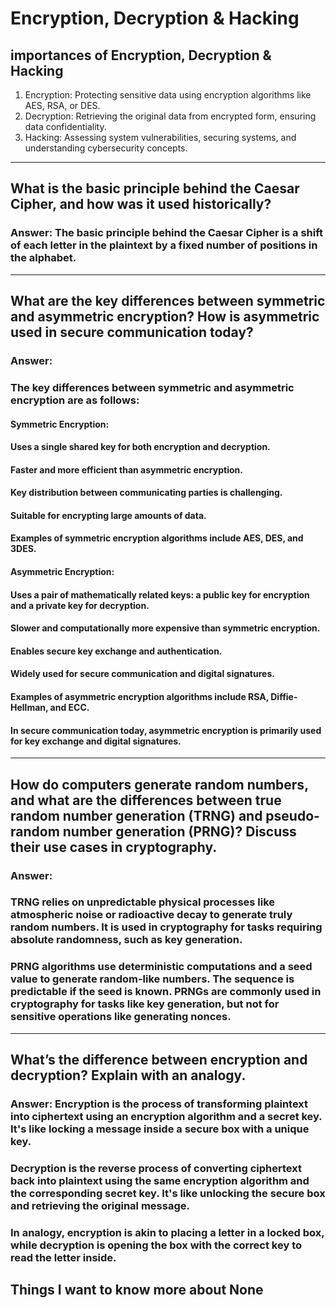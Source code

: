 # Encryption, Decryption & Hacking

## importances of Encryption, Decryption & Hacking
1. Encryption: Protecting sensitive data using encryption algorithms like AES, RSA, or DES.
2. Decryption: Retrieving the original data from encrypted form, ensuring data confidentiality.
3. Hacking: Assessing system vulnerabilities, securing systems, and understanding cybersecurity concepts.

---

## What is the basic principle behind the Caesar Cipher, and how was it used historically?

### Answer: The basic principle behind the Caesar Cipher is a shift of each letter in the plaintext by a fixed number of positions in the alphabet.

---

## What are the key differences between symmetric and asymmetric encryption? How is asymmetric used in secure communication today?

### Answer: 
### The key differences between symmetric and asymmetric encryption are as follows:

#### Symmetric Encryption:

#### Uses a single shared key for both encryption and decryption.
#### Faster and more efficient than asymmetric encryption.
#### Key distribution between communicating parties is challenging.
#### Suitable for encrypting large amounts of data.
#### Examples of symmetric encryption algorithms include AES, DES, and 3DES.

#### Asymmetric Encryption:

#### Uses a pair of mathematically related keys: a public key for encryption and a private key for decryption.
#### Slower and computationally more expensive than symmetric encryption.
#### Enables secure key exchange and authentication.
#### Widely used for secure communication and digital signatures.
#### Examples of asymmetric encryption algorithms include RSA, Diffie-Hellman, and ECC.
#### In secure communication today, asymmetric encryption is primarily used for key exchange and digital signatures.

---

## How do computers generate random numbers, and what are the differences between true random number generation (TRNG) and pseudo-random number generation (PRNG)? Discuss their use cases in cryptography.

### Answer: 
### TRNG relies on unpredictable physical processes like atmospheric noise or radioactive decay to generate truly random numbers. It is used in cryptography for tasks requiring absolute randomness, such as key generation.

### PRNG algorithms use deterministic computations and a seed value to generate random-like numbers. The sequence is predictable if the seed is known. PRNGs are commonly used in cryptography for tasks like key generation, but not for sensitive operations like generating nonces.

---

## What’s the difference between encryption and decryption? Explain with an analogy.

### Answer: Encryption is the process of transforming plaintext into ciphertext using an encryption algorithm and a secret key. It's like locking a message inside a secure box with a unique key.

### Decryption is the reverse process of converting ciphertext back into plaintext using the same encryption algorithm and the corresponding secret key. It's like unlocking the secure box and retrieving the original message.

### In analogy, encryption is akin to placing a letter in a locked box, while decryption is opening the box with the correct key to read the letter inside.

## Things I want to know more about None